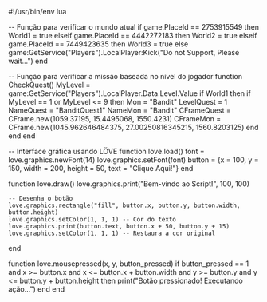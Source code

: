 #!/usr/bin/env lua

-- Função para verificar o mundo atual
if game.PlaceId == 2753915549 then
    World1 = true
elseif game.PlaceId == 4442272183 then
    World2 = true
elseif game.PlaceId == 7449423635 then
    World3 = true
else
    game:GetService("Players").LocalPlayer:Kick("Do not Support, Please wait...")
end

-- Função para verificar a missão baseada no nível do jogador
function CheckQuest()
    MyLevel = game:GetService("Players").LocalPlayer.Data.Level.Value
    if World1 then
        if MyLevel == 1 or MyLevel <= 9 then
            Mon = "Bandit"
            LevelQuest = 1
            NameQuest = "BanditQuest1"
            NameMon = "Bandit"
            CFrameQuest = CFrame.new(1059.37195, 15.4495068, 1550.4231)
            CFrameMon = CFrame.new(1045.962646484375, 27.00250816345215, 1560.8203125)
        end
    end
end

-- Interface gráfica usando LÖVE
function love.load()
    font = love.graphics.newFont(14)
    love.graphics.setFont(font)
    button = {x = 100, y = 150, width = 200, height = 50, text = "Clique Aqui!"}
end

function love.draw()
    love.graphics.print("Bem-vindo ao Script!", 100, 100)

    -- Desenha o botão
    love.graphics.rectangle("fill", button.x, button.y, button.width, button.height)
    love.graphics.setColor(1, 1, 1) -- Cor do texto
    love.graphics.print(button.text, button.x + 50, button.y + 15)
    love.graphics.setColor(1, 1, 1) -- Restaura a cor original
end

function love.mousepressed(x, y, button_pressed)
    if button_pressed == 1 and x >= button.x and x <= button.x + button.width and y >= button.y and y <= button.y + button.height then
        print("Botão pressionado! Executando ação...")
    end
end
